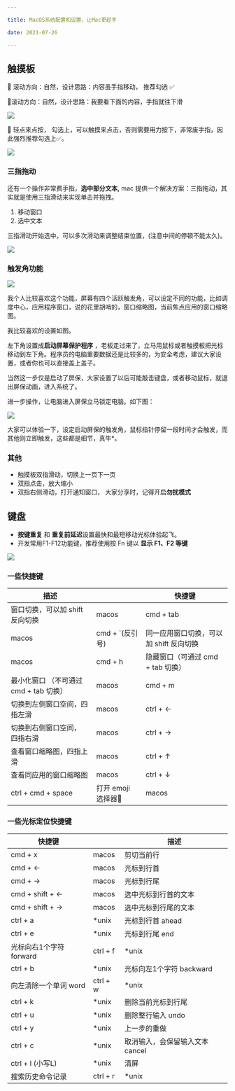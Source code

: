 ```yaml
---

title: MacOS系统配置和设置，让Mac更趁手

date: 2021-07-26

---
```


## 触摸板

🔵 滚动方向：自然，设计思路：内容虽手指移动， 推荐勾选 ✅

🔘滚动方向：自然，设计思路：我要看下面的内容，手指就往下滑

![](/images/image-20210130-164630-05b9e012-d79b-4b5e-91a4-ae5f8693a548.png)

🔵 轻点来点按， 勾选上，可以触摸来点击，否则需要用力按下，非常废手指，因此强烈推荐勾选上✅。

![](/images/image-20210130-165853-2a8d5a07-282b-47d9-a665-c963fc1eb6f4.png)

### 三指拖动

还有一个操作非常费手指，**选中部分文本,** mac 提供一个解决方案：三指拖动，其实就是使用三指滑动来实现单击并拖拽。

1. 移动窗口
2. 选中文本

三指滑动开始选中，可以多次滑动来调整结束位置，(注意中间的停顿不能太久)。

![](/images/image-20210201-155841-e662cf67-edd3-41c5-b9e0-ad98b60bc443.png)

### 触发角功能

![](/images/image-20210201-160649-ae830cb7-3292-4ee4-b724-6da9806ddaea.png)

我个人比较喜欢这个功能，屏幕有四个活跃触发角，可以设定不同的功能，比如调度中心，应用程序窗口，说的花里胡哨的，窗口缩略图，当前焦点应用的窗口缩略图。

我比较喜欢的设置如图。

左下角设置成**启动屏幕保护程序** ，老板走过来了，立马用鼠标或者触摸板把光标移动到左下角。程序员的电脑重要数据还是比较多的，为安全考虑，建议大家设置，或者你也可以直接盖上盖子。

当然这一步仅是启动了屏保，大家设置了以后可能敲击键盘，或者移动鼠标，就退出屏保动画，进入系统了。

进一步操作，让电脑进入屏保立马锁定电脑。如下图：

![](/images/image-20210201-161741-168bc3bd-6626-484c-8658-b1b9bcfa55d3.png)

大家可以体验一下，设定启动屏保的触发角，鼠标指针停留一段时间才会触发，而其他则立即触发，这些都是细节，真牛*。

### 其他

- 触摸板双指滑动，切换上一页下一页
- 双指点击，放大缩小
- 双指右侧滑动，打开通知窗口， 大家分享时，记得开启**勿扰模式**

## 键盘

- **按键重复** 和 **重复前延迟**设置最快和最短移动光标体验起飞。
- 开发常用F1-F12功能键，推荐使用按 Fn 键以 **显示 F1、F2 等键**

![](/images/image-20210130-170424-283a15c3-6ba5-4a31-b639-15e15ea7098e.png)

### 一些快捷键

|描述||快捷键|
|----|----|----|
|窗口切换，可以加 shift 反向切换|macos|cmd + tab|
|macos|cmd + `(反引号)|同一应用窗口切换，可以加 shift 反向切换|
|macos|cmd + h|隐藏窗口（可通过 cmd + tab 切换）|
|最小化窗口 （不可通过 cmd + tab 切换）|macos|cmd + m|
|切换到左侧窗口空间，四指左滑|macos|ctrl + ←|
|切换到右侧窗口空间， 四指右滑|macos|ctrl + →|
|查看窗口缩略图，四指上滑|macos|ctrl + ↑|
|查看同应用的窗口缩略图|macos|ctrl + ↓|
|ctrl + cmd + space|打开 emoji 选择器🚀|macos|

### 一些光标定位快捷键

|快捷键||描述|
|----|----|----|
|cmd + x|macos|剪切当前行|
|cmd + ←|macos|光标到行首|
|cmd + →|macos|光标到行尾|
|cmd + shift + ←|macos|选中光标到行首的文本|
|cmd + shift + →|macos|选中光标到行尾的文本|
|ctrl + a|*unix|光标到行首 ahead|
|ctrl + e|*unix|光标到行尾 end|
|光标向右1个字符 forward|ctrl + f|*unix|
|ctrl + b|*unix|光标向左1个字符 backward|
|向左清除一个单词 word|ctrl + w|*unix|
|ctrl + k|*unix|删除当前光标到行尾|
|ctrl + u|*unix|删除整行输入 undo|
|ctrl + y|*unix|上一步的重做|
|ctrl + c|*unix|取消输入，会保留输入文本 cancel|
|ctrl + l (小写L)|*unix|清屏|
|搜索历史命令记录|ctrl + r|*unix|